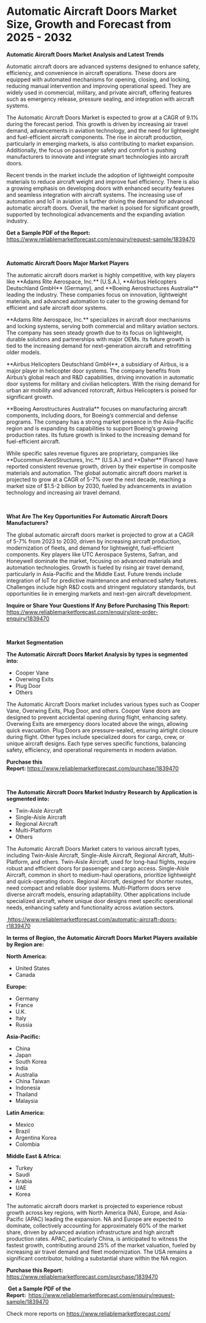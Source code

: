 <p><h1>Automatic Aircraft Doors Market Size, Growth and Forecast from 2025 - 2032</h1></p><p><strong>Automatic Aircraft Doors Market Analysis and Latest Trends</strong></p>
<p><p>Automatic aircraft doors are advanced systems designed to enhance safety, efficiency, and convenience in aircraft operations. These doors are equipped with automated mechanisms for opening, closing, and locking, reducing manual intervention and improving operational speed. They are widely used in commercial, military, and private aircraft, offering features such as emergency release, pressure sealing, and integration with aircraft systems.</p><p>The Automatic Aircraft Doors Market is expected to grow at a CAGR of 9.1% during the forecast period. This growth is driven by increasing air travel demand, advancements in aviation technology, and the need for lightweight and fuel-efficient aircraft components. The rise in aircraft production, particularly in emerging markets, is also contributing to market expansion. Additionally, the focus on passenger safety and comfort is pushing manufacturers to innovate and integrate smart technologies into aircraft doors.</p><p>Recent trends in the market include the adoption of lightweight composite materials to reduce aircraft weight and improve fuel efficiency. There is also a growing emphasis on developing doors with enhanced security features and seamless integration with aircraft systems. The increasing use of automation and IoT in aviation is further driving the demand for advanced automatic aircraft doors. Overall, the market is poised for significant growth, supported by technological advancements and the expanding aviation industry.</p></p>
<p><strong>Get a Sample PDF of the Report:&nbsp;</strong> <a href="https://www.reliablemarketforecast.com/enquiry/request-sample/1839470?utm_campaign=1080&utm_medium=2&utm_source=Github&utm_content=ia&utm_term=24012025&utm_id=automatic-aircraft-doors">https://www.reliablemarketforecast.com/enquiry/request-sample/1839470</a></p>
<p>&nbsp;</p>
<p><strong>Automatic Aircraft Doors Major Market Players</strong></p>
<p><p>The automatic aircraft doors market is highly competitive, with key players like **Adams Rite Aerospace, Inc.** (U.S.A.), **Airbus Helicopters Deutschland GmbH** (Germany), and **Boeing Aerostructures Australia** leading the industry. These companies focus on innovation, lightweight materials, and advanced automation to cater to the growing demand for efficient and safe aircraft door systems.</p><p>**Adams Rite Aerospace, Inc.** specializes in aircraft door mechanisms and locking systems, serving both commercial and military aviation sectors. The company has seen steady growth due to its focus on lightweight, durable solutions and partnerships with major OEMs. Its future growth is tied to the increasing demand for next-generation aircraft and retrofitting older models.</p><p>**Airbus Helicopters Deutschland GmbH**, a subsidiary of Airbus, is a major player in helicopter door systems. The company benefits from Airbus’s global reach and R&D capabilities, driving innovation in automatic door systems for military and civilian helicopters. With the rising demand for urban air mobility and advanced rotorcraft, Airbus Helicopters is poised for significant growth.</p><p>**Boeing Aerostructures Australia** focuses on manufacturing aircraft components, including doors, for Boeing’s commercial and defense programs. The company has a strong market presence in the Asia-Pacific region and is expanding its capabilities to support Boeing’s growing production rates. Its future growth is linked to the increasing demand for fuel-efficient aircraft.</p><p>While specific sales revenue figures are proprietary, companies like **Ducommun AeroStructures, Inc.** (U.S.A.) and **Daher** (France) have reported consistent revenue growth, driven by their expertise in composite materials and automation. The global automatic aircraft doors market is projected to grow at a CAGR of 5-7% over the next decade, reaching a market size of $1.5-2 billion by 2030, fueled by advancements in aviation technology and increasing air travel demand.</p></p>
<p>&nbsp;</p>
<p><strong>What Are The Key Opportunities For Automatic Aircraft Doors Manufacturers?</strong></p>
<p><p>The global automatic aircraft doors market is projected to grow at a CAGR of 5-7% from 2023 to 2030, driven by increasing aircraft production, modernization of fleets, and demand for lightweight, fuel-efficient components. Key players like UTC Aerospace Systems, Safran, and Honeywell dominate the market, focusing on advanced materials and automation technologies. Growth is fueled by rising air travel demand, particularly in Asia-Pacific and the Middle East. Future trends include integration of IoT for predictive maintenance and enhanced safety features. Challenges include high R&D costs and stringent regulatory standards, but opportunities lie in emerging markets and next-gen aircraft development.</p></p>
<p><strong>Inquire or Share Your Questions If Any Before Purchasing This Report:</strong> <a href="https://www.reliablemarketforecast.com/enquiry/pre-order-enquiry/1839470?utm_campaign=1080&utm_medium=2&utm_source=Github&utm_content=ia&utm_term=24012025&utm_id=automatic-aircraft-doors">https://www.reliablemarketforecast.com/enquiry/pre-order-enquiry/1839470</a></p>
<p>&nbsp;</p>
<p><strong>Market Segmentation</strong></p>
<p><strong>The Automatic Aircraft Doors Market Analysis by types is segmented into:</strong></p>
<p><ul><li>Cooper Vane</li><li>Overwing Exits</li><li>Plug Door</li><li>Others</li></ul></p>
<p><p>The Automatic Aircraft Doors market includes various types such as Cooper Vane, Overwing Exits, Plug Door, and others. Cooper Vane doors are designed to prevent accidental opening during flight, enhancing safety. Overwing Exits are emergency doors located above the wings, allowing quick evacuation. Plug Doors are pressure-sealed, ensuring airtight closure during flight. Other types include specialized doors for cargo, crew, or unique aircraft designs. Each type serves specific functions, balancing safety, efficiency, and operational requirements in modern aviation.</p></p>
<p><strong>Purchase this Report:&nbsp;</strong><a href="https://www.reliablemarketforecast.com/purchase/1839470?utm_campaign=1080&utm_medium=2&utm_source=Github&utm_content=ia&utm_term=24012025&utm_id=automatic-aircraft-doors">https://www.reliablemarketforecast.com/purchase/1839470</a></p>
<p>&nbsp;</p>
<p><strong>The Automatic Aircraft Doors Market Industry Research by Application is segmented into:</strong></p>
<p><ul><li>Twin-Aisle Aircraft</li><li>Single-Aisle Aircraft</li><li>Regional Aircraft</li><li>Multi-Platform</li><li>Others</li></ul></p>
<p><p>The Automatic Aircraft Doors Market caters to various aircraft types, including Twin-Aisle Aircraft, Single-Aisle Aircraft, Regional Aircraft, Multi-Platform, and others. Twin-Aisle Aircraft, used for long-haul flights, require robust and efficient doors for passenger and cargo access. Single-Aisle Aircraft, common in short to medium-haul operations, prioritize lightweight and quick-operating doors. Regional Aircraft, designed for shorter routes, need compact and reliable door systems. Multi-Platform doors serve diverse aircraft models, ensuring adaptability. Other applications include specialized aircraft, where unique door designs meet specific operational needs, enhancing safety and functionality across aviation sectors.</p></p>
<p><a href="https://www.reliablemarketforecast.com/automatic-aircraft-doors-r1839470?utm_campaign=1080&utm_medium=2&utm_source=Github&utm_content=ia&utm_term=24012025&utm_id=automatic-aircraft-doors">&nbsp;https://www.reliablemarketforecast.com/automatic-aircraft-doors-r1839470</a></p>
<p><strong>In terms of Region, the Automatic Aircraft Doors Market Players available by Region are:</strong></p>
<p>
    <p> <strong> North America: </strong>
        <ul>
            <li>United States</li>
            <li>Canada</li>
        </ul>
        </p> 
    <p> <strong> Europe: </strong>
        <ul>
            <li>Germany</li>
            <li>France</li>
            <li>U.K.</li>
            <li>Italy</li>
            <li>Russia</li>
        </ul>
        </p> 
    <p> <strong> Asia-Pacific: </strong>
        <ul>
            <li>China</li>
            <li>Japan</li>
            <li>South Korea</li>
            <li>India</li>
            <li>Australia</li>
            <li>China Taiwan</li>
            <li>Indonesia</li>
            <li>Thailand</li>
            <li>Malaysia</li>
        </ul>
        </p> 
    <p> <strong> Latin America: </strong>
        <ul>
            <li>Mexico</li>
            <li>Brazil</li>
            <li>Argentina Korea</li>
            <li>Colombia</li>
        </ul>
        </p> 
    <p> <strong> Middle East & Africa: </strong>
        <ul>
            <li>Turkey</li>
            <li>Saudi</li>
            <li>Arabia</li>
            <li>UAE</li>
            <li>Korea</li>
        </ul>
    </p>
    </p>
<p><p>The automatic aircraft doors market is projected to experience robust growth across key regions, with North America (NA), Europe, and Asia-Pacific (APAC) leading the expansion. NA and Europe are expected to dominate, collectively accounting for approximately 60% of the market share, driven by advanced aviation infrastructure and high aircraft production rates. APAC, particularly China, is anticipated to witness the fastest growth, contributing around 25% of the market valuation, fueled by increasing air travel demand and fleet modernization. The USA remains a significant contributor, holding a substantial share within the NA region.</p></p>
<p><strong>Purchase this Report: </strong><a href="https://www.reliablemarketforecast.com/purchase/1839470?utm_campaign=1080&utm_medium=2&utm_source=Github&utm_content=ia&utm_term=24012025&utm_id=automatic-aircraft-doors">https://www.reliablemarketforecast.com/purchase/1839470</a></p>
<p>&nbsp;<strong>Get a Sample PDF of the Report:&nbsp;&nbsp;</strong><a href="https://www.reliablemarketforecast.com/enquiry/request-sample/1839470?utm_campaign=1080&utm_medium=2&utm_source=Github&utm_content=ia&utm_term=24012025&utm_id=automatic-aircraft-doors">https://www.reliablemarketforecast.com/enquiry/request-sample/1839470</a></p>
<p><strong></strong></p>
<p>Check more reports on <a href="https://www.reliablemarketforecast.com/?utm_campaign=1080&utm_medium=2&utm_source=Github&utm_content=ia&utm_term=24012025&utm_id=automatic-aircraft-doors">https://www.reliablemarketforecast.com/</a></p>